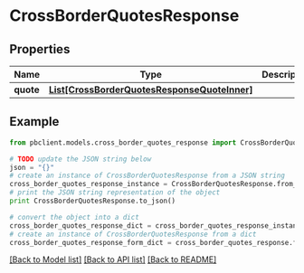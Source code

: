 # CrossBorderQuotesResponse


## Properties
Name | Type | Description | Notes
------------ | ------------- | ------------- | -------------
**quote** | [**List[CrossBorderQuotesResponseQuoteInner]**](CrossBorderQuotesResponseQuoteInner.md) |  | [optional] 

## Example

```python
from pbclient.models.cross_border_quotes_response import CrossBorderQuotesResponse

# TODO update the JSON string below
json = "{}"
# create an instance of CrossBorderQuotesResponse from a JSON string
cross_border_quotes_response_instance = CrossBorderQuotesResponse.from_json(json)
# print the JSON string representation of the object
print CrossBorderQuotesResponse.to_json()

# convert the object into a dict
cross_border_quotes_response_dict = cross_border_quotes_response_instance.to_dict()
# create an instance of CrossBorderQuotesResponse from a dict
cross_border_quotes_response_form_dict = cross_border_quotes_response.from_dict(cross_border_quotes_response_dict)
```
[[Back to Model list]](../README.md#documentation-for-models) [[Back to API list]](../README.md#documentation-for-api-endpoints) [[Back to README]](../README.md)


